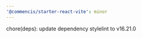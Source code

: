 ```yaml
---
'@commencis/starter-react-vite': minor
---
```


chore(deps): update dependency stylelint to v16.21.0
